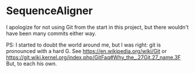 # SequenceAligner

I apologize for not using Git from the start in this project, but there wouldn't have been many commits either way.

PS: I started to doubt the world around me, but I was right: git is pronounced with a hard G. See https://en.wikipedia.org/wiki/Git or https://git.wiki.kernel.org/index.php/GitFaq#Why_the_.27Git.27_name.3F
But, to each his own.